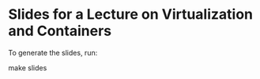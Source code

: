 Slides for a Lecture on Virtualization and Containers
=====================================================

To generate the slides, run:

make slides


